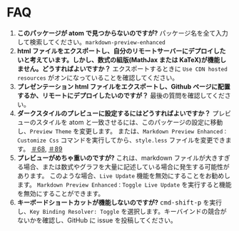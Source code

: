 # FAQ

1. **このパッケージが atom で見つからないのですが?**
   パッケージ名を全て入力して検索してください。`markdown-preview-enhanced`
2. **html ファイルをエクスポートし、自分のリモートサーバーにデプロイしたいと考えています。しかし、数式の組版(MathJax または KaTeX)が機能しません。どうすればよいですか？**
   エクスポートするときに `Use CDN hosted resources` がオンになっていることを確認してください。
3. **プレゼンテーション html ファイルをエクスポートし、Github ページに配置するか、リモートにデプロイしたいのですが？**
   最後の質問を確認してください。
4. **ダークスタイルのプレビューに設定するにはどうすればよいですか？**
   プレビューのスタイルを atom と一致させるには、このパッケージの設定に移動し、`Preview Theme` を変更します。
   または、`Markdown Preview Enhanced：Customize Css` コマンドを実行してから、`style.less` ファイルを変更できます。 [＃68](https://github.com/shd101wyy/markdown-preview-enhanced/issues/68), [＃89](https://github.com/shd101wyy/markdown-preview-enhanced/issues/89)
5. **プレビューがめちゃ重いのですが?**
   これは、markdown ファイルが大きすぎる場合、または数式やグラフを大量に記述している場合に発生する可能性があります。
   このような場合、`Live Update` 機能を無効にすることをお勧めします。
   `Markdown Preview Enhanced：Toggle Live Update` を実行すると機能を無効にすることができます。
6. **キーボードショートカットが機能しないのですが?**
   <kbd>cmd-shift-p</kbd> を実行し、`Key Binding Resolver: Toggle` を選択します。キーバインドの競合がないかを確認し、GitHub に issue を投稿してください。
